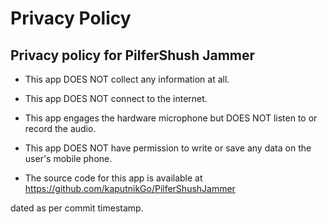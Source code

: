 Privacy Policy 
==============

Privacy policy for PilferShush Jammer
-------------------------------------

 - This app DOES NOT collect any information at all.

 - This app DOES NOT connect to the internet.

 - This app engages the hardware microphone but DOES NOT listen to or record the audio.

 - This app DOES NOT have permission to write or save any data on the user's mobile phone.
 
 - The source code for this app is available at https://github.com/kaputnikGo/PilferShushJammer
 
 dated as per commit timestamp.